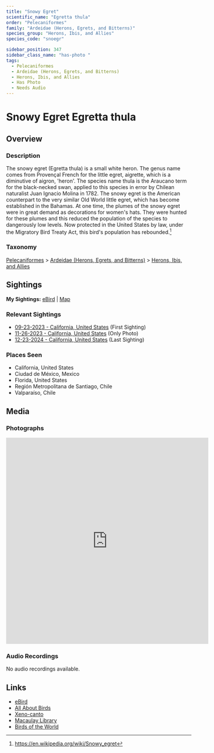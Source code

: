 ```yaml
---
title: "Snowy Egret"
scientific_name: "Egretta thula"
order: "Pelecaniformes"
family: "Ardeidae (Herons, Egrets, and Bitterns)"
species_group: "Herons, Ibis, and Allies"
species_code: "snoegr"

sidebar_position: 347
sidebar_class_name: "has-photo "
tags: 
  - Pelecaniformes
  - Ardeidae (Herons, Egrets, and Bitterns)
  - Herons, Ibis, and Allies
  - Has Photo
  - Needs Audio
---
```


# Snowy Egret <span className='sci_name'>Egretta thula</span>

## Overview

### Description
The snowy egret (Egretta thula) is a small white heron. The genus name comes from Provençal French for the little egret, aigrette, which is a diminutive of aigron, 'heron'. The species name thula is the Araucano term for the black-necked swan, applied to this species in error by Chilean naturalist Juan Ignacio Molina in 1782.
The snowy egret is the American counterpart to the very similar Old World little egret, which has become established in the Bahamas. At one time, the plumes of the snowy egret were in great demand as decorations for women's hats. They were hunted for these plumes and this reduced the population of the species to dangerously low levels. Now protected in the United States by law, under the Migratory Bird Treaty Act, this bird's population has rebounded.[^1]

[^1]: https://en.wikipedia.org/wiki/Snowy_egret

### Taxonomy
[Pelecaniformes](/tags/pelecaniformes) > [Ardeidae (Herons, Egrets, and Bitterns)](/tags/ardeidae-herons-egrets-and-bitterns) > [Herons, Ibis, and Allies](/tags/herons-ibis-and-allies)


## Sightings

**My Sightings:** [eBird](https://ebird.org/lifelist?r=world&time=life&spp=snoegr) | [Map](/map?species_code=snoegr)

### Relevant Sightings

* [09-23-2023 - California, United States](https://ebird.org/checklist/S150584251) (First Sighting)
* [11-26-2023 - California, United States](https://ebird.org/checklist/S155251280) (Only Photo)
* [12-23-2024 - California, United States](https://ebird.org/checklist/S206318000) (Last Sighting)

### Places Seen

* California, United States
* Ciudad de México, Mexico
* Florida, United States
* Región Metropolitana de Santiago, Chile
* Valparaíso, Chile



## Media
### Photographs
<iframe src="https://macaulaylibrary.org/asset/627869446/embed" width="550" height="560" frameborder="0" allowfullscreen></iframe>

### Audio Recordings
No audio recordings available.

## Links
* [eBird](https://ebird.org/species/snoegr) 
* [All About Birds](https://www.allaboutbirds.org/guide/snoegr) 
* [Xeno-canto](https://www.xeno-canto.org/species/egretta-thula) 
* [Macaulay Library](https://search.macaulaylibrary.org/catalog?taxonCode=snoegr&sort=rating_rank_desc)
* [Birds of the World](https://birdsoftheworld.org/bow/species/snoegr)
